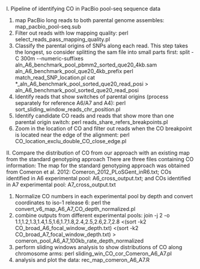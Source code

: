 I. Pipeline of identifying CO in PacBio pool-seq sequence data
1. map PacBio long reads to both parental genome assembles: map_pacbio_pool-seq.sub
2. Filter out reads with low mapping quality: perl select_reads_pass_mapping_quality.pl
3. Classify the parental origins of SNPs along each read. This step takes the longest, so consider splitting the sam file into small parts first: split -C 300m --numeric-suffixes aln_A6_benchmark_pool_pbmm2_sorted_que20_4kb.sam aln_A6_benchmark_pool_que20_4kb_prefix
   perl match_read_SNP_location.pl
   cat *_aln_A6_benchmark_pool_sorted_que20_read_posi > aln_A6_benchmark_pool_sorted_que20_read_posi
4. Identify reads that show switches of parental origins (process separately for reference A6/A7 and A4): perl sort_sliding_window_reads_chr_position.pl
5. Identify candidate CO reads and reads that show more than one parental origin switch: perl reads_share_refers_breakpoints.pl
6. Zoom in the location of CO and filter out reads when the CO breakpoint is located near the edge of the alignment: perl CO_location_exclu_double_CO_close_edge.pl



II. Compare the distribution of CO from our approach with an existing map from the standard genotyping approach
There are three files containing CO information: The map for the standard genotyping approach was obtained from Comeron et al. 2012: Comeron_2012_PLoSGent_inR6.txt; COs identified in A6 experimental pool: A6_cross_output.txt; and COs identified in A7 experimental pool: A7_cross_output.txt
1. Normalize CO numbers in each experimental pool by depth and convert coordinates to iso-1 release 6: perl the convert_v6_map_A6_A7_CO_depth_normalized.pl
2. combine outputs from different experimental pools: join -j 2 -o 1.1,1.2,1.3,1.4,1.5,1.6,1.7,1.8,2.4,2.5,2.6,2.7,2.8 <(sort -k2 CO_broad_A6_focal_window_depth.txt) <(sort -k2 CO_broad_A7_focal_window_depth.txt) > comeron_pool_A6_A7_100kb_rate_depth_normalized
3. perform sliding windows analysis to show distributions of CO along chromosome arms: perl sliding_win_CO_cor_Comeron_A6_A7.pl
4. analysis and plot the data: rec_map_comeron_A6_A7.R


